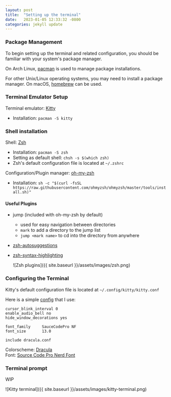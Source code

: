 ```yaml
---
layout: post
title:  "Setting up the terminal"
date:   2023-01-05 12:33:32 -0800
categories: jekyll update
---
```


### Package Management
To begin setting up the terminal and related configuration, you should be familiar with your system's package manager.

On Arch Linux, [pacman][pacman-arch] is used to manage package installations.

For other Unix/Linux operating systems, you may need to install a package manager. On macOS, [homebrew][homebrew] can be used.

### Terminal Emulator Setup
Terminal emulator: [Kitty][kitty-docs]  
- Installation: `pacman -S kitty`

### Shell installation
Shell: [Zsh][zsh-install]  
- Installation: `pacman -S zsh`  
- Setting as default shell: `chsh -s $(which zsh)`  
- Zsh's default configuration file is located at `~/.zshrc`  

Configuration/Plugin manager: [oh-my-zsh][omz-page]
- Installation: `sh -c "$(curl -fsSL https://raw.githubusercontent.com/ohmyzsh/ohmyzsh/master/tools/install.sh)"`

#### Useful Plugins
- jump (included with oh-my-zsh by default)
  - used for easy navigation between directories
  - `mark` to add a directory to the jump list
  - `jump <mark name>` to cd into the directory from anywhere
- [zsh-autosuggestions][omz-autosugg]
- [zsh-syntax-highlighting][omz-synhighlight]

  ![Zsh plugins]({{ site.baseurl }}/assets/images/zsh.png)

### Configuring the Terminal
Kitty's default configuration file is located at `~/.config/kitty/kitty.conf`

Here is a simple [config][personal-kitty-conf] that I use:  
```
cursor_blink_interval 0 
enable_audio_bell no
hide_window_decorations yes

font_family     SauceCodePro NF
font_size       13.0

include dracula.conf
```
Colorscheme: [Dracula][dracula-kitty]  
Font: [Source Code Pro Nerd Font][saucecodepro-nf]

### Terminal prompt

WIP

  ![Kitty terminal]({{ site.baseurl }}/assets/images/kitty-terminal.png)


[pacman-arch]: https://wiki.archlinux.org/title/pacman
[homebrew]: https://brew.sh
[zsh-install]: https://github.com/ohmyzsh/ohmyzsh/wiki/Installing-ZSH
[omz-page]: https://ohmyz.sh/
[omz-autosugg]: https://github.com/zsh-users/zsh-autosuggestions/blob/master/INSTALL.md#oh-my-zsh
[omz-synhighlight]: https://github.com/zsh-users/zsh-autosuggestions/blob/master/INSTALL.md#oh-my-zsh
[kitty-docs]: https://sw.kovidgoyal.net/kitty
[kitty-config-docs]: https://sw.kovidgoyal.net/kitty/conf/
[personal-kitty-conf]: https://github.com/zyeap/.zy-dots/blob/main/kitty/.config/kitty/kitty.conf
[dracula-kitty]: https://draculatheme.com/kitty
[saucecodepro-nf]: https://www.nerdfonts.com/font-downloads#:~:text=%E2%80%A2-,Reserved,-Font%20Name%3A%20Source

